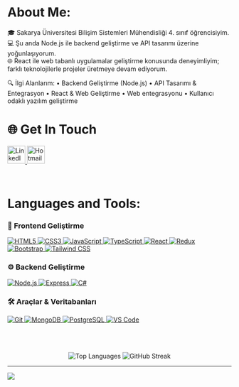# About Me:
🎓 Sakarya Üniversitesi Bilişim Sistemleri Mühendisliği 4. sınıf öğrencisiyim.<br/>
💻 Şu anda Node.js ile backend geliştirme ve API tasarımı üzerine yoğunlaşıyorum.<br/> 
🌐 React ile web tabanlı uygulamalar geliştirme konusunda deneyimliyim; farklı teknolojilerle projeler üretmeye devam ediyorum.<br/>

🔍 İlgi Alanlarım:
• Backend Geliştirme (Node.js)
• API Tasarımı & Entegrasyon
• React & Web Geliştirme
• Web entegrasyonu
• Kullanıcı odaklı yazılım geliştirme


# 🌐 Get In Touch
<p align="left">
<a href="https://www.linkedin.com/in/eliifors/" target="_blank">
  <img src="https://skillicons.dev/icons?i=linkedin" alt="LinkedIn" height="40" width="40" />
</a>
<a href="mailto:eliifors@hotmail.com" target="_blank">
     <img src="https://cdn-icons-png.flaticon.com/512/732/732223.png" alt="Hotmail" width="40" height="40">
</a>
</p>
<br/>


# Languages and Tools:


### 🎨 Frontend Geliştirme
<div align="left">
  <a href="https://developer.mozilla.org/en-US/docs/Web/HTML" target="_blank">
    <img src="https://skillicons.dev/icons?i=html" alt="HTML5" />
  </a>
  <a href="https://developer.mozilla.org/en-US/docs/Web/CSS" target="_blank">
    <img src="https://skillicons.dev/icons?i=css" alt="CSS3" />
  </a>
  <a href="https://developer.mozilla.org/en-US/docs/Web/JavaScript" target="_blank">
    <img src="https://skillicons.dev/icons?i=js" alt="JavaScript" />
  </a>
  <a href="https://www.typescriptlang.org/" target="_blank">
    <img src="https://skillicons.dev/icons?i=ts" alt="TypeScript" />
  </a>
  <a href="https://reactjs.org/" target="_blank">
    <img src="https://skillicons.dev/icons?i=react" alt="React" />
  </a>
  <a href="https://redux.js.org" target="_blank">
    <img src="https://skillicons.dev/icons?i=redux" alt="Redux" />
  </a>
  <a href="https://getbootstrap.com" target="_blank">
    <img src="https://skillicons.dev/icons?i=bootstrap" alt="Bootstrap" />
  </a>
  <a href="https://tailwindcss.com/" target="_blank">
    <img src="https://skillicons.dev/icons?i=tailwind" alt="Tailwind CSS" />
  </a>
</div>

### ⚙️ Backend Geliştirme
<div align="left">
  <a href="https://nodejs.org" target="_blank">
    <img src="https://skillicons.dev/icons?i=nodejs" alt="Node.js" />
  </a>
  <a href="https://expressjs.com" target="_blank">
    <img src="https://skillicons.dev/icons?i=express" alt="Express" />
  </a>
  <a href="https://learn.microsoft.com/en-us/dotnet/csharp/" target="_blank">
    <img src="https://skillicons.dev/icons?i=cs" alt="C#" />
  </a>
</div>


### 🛠️ Araçlar & Veritabanları
<div align="left">
  <a href="https://git-scm.com/" target="_blank">
    <img src="https://skillicons.dev/icons?i=git" alt="Git" />
  </a>
  <a href="https://www.mongodb.com/" target="_blank">
    <img src="https://skillicons.dev/icons?i=mongodb" alt="MongoDB" />
  </a>
  <a href="https://www.postgresql.org" target="_blank">
    <img src="https://skillicons.dev/icons?i=postgresql" alt="PostgreSQL" />
  </a>
  <a href="https://code.visualstudio.com/" target="_blank">
    <img src="https://skillicons.dev/icons?i=vscode" alt="VS Code" />
  </a>
</div>



</p>
<br/><br/><br/>



  
<div align="center">
  <img src="https://github-readme-stats.vercel.app/api/top-langs/?username=eliifors&theme=dark&hide_border=false&include_all_commits=false&count_private=false&layout=compact" alt="Top Languages" />
  <img src="https://github-readme-streak-stats.herokuapp.com?user=eliifors&theme=darcula&card_width=200&card_height=180&hide_current_streak=true&hide_longest_streak=true" alt="GitHub Streak" />
</div>



---



[![](https://komarev.com/ghpvc/?username=eliifors)](https://github.com/your-github-username)
